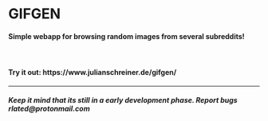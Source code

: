 <h1>GIFGEN</h1>

<h4>Simple webapp for browsing random images from several subreddits!</h4> <br>
<h4>Try it out: https://www.julianschreiner.de/gifgen/</h4>

<hr>
<h5>Keep it mind that its still in a early development phase. Report bugs rlated@protonmail.com
